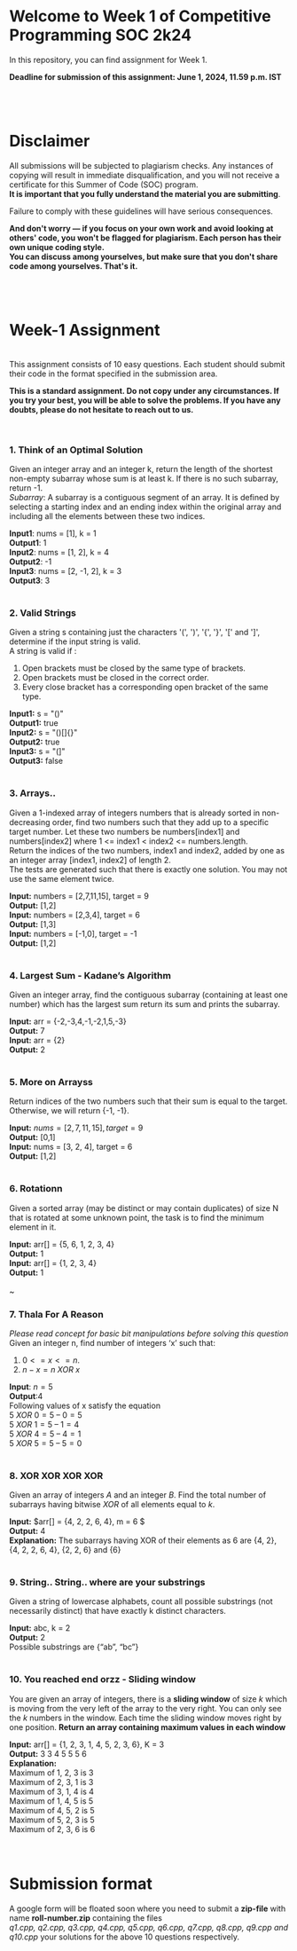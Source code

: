 # Welcome to Week 1 of Competitive Programming SOC 2k24

In this repository, you can find assignment for Week 1.

**Deadline for submission of this assignment: June 1, 2024, 11.59 p.m. IST**
<br><br><br><br>
# Disclaimer
All submissions will be subjected to plagiarism checks. Any instances of copying will result in immediate disqualification, and you will not receive a certificate for this Summer of Code (SOC) program. <br> **It is important that you fully understand the material you are submitting**.

Failure to comply with these guidelines will have serious consequences.

**And don't worry — if you focus on your own work and avoid looking at others' code, you won't be flagged for plagiarism. Each person has their own unique coding style.**<br>
**You can discuss among yourselves, but make sure that you don't share code among yourselves. That's it.**
<br><br><br><br>
# Week-1 Assignment
<br>
This assignment consists of 10 easy questions. Each student should submit their code in the format specified in the submission area.

**This is a standard assignment. Do not copy under any circumstances. If you try your best, you will be able to solve the problems. If you have any doubts, please do not hesitate to reach out to us.**

<br>

### 1. Think of an Optimal Solution
Given an integer array and an integer k, return the length of the shortest non-empty subarray whose sum is at least k. If there is no such subarray, return -1. <br>
*Subarray*: A subarray is a contiguous segment of an array. It is defined by selecting a starting index and an ending index within the original array and including all the elements between these two indices. <br>

**Input1**: nums = [1], k = 1 <br>
**Output1**: 1 <br>
**Input2**: nums = [1, 2], k = 4 <br>
**Output2**: -1 <br>
**Input3**: nums = [2, -1, 2], k = 3<br>
**Output3**: 3 <br>
<br>
### 2. Valid Strings
Given a string s containing just the characters '(', ')', '{', '}', '[' and ']', determine if the input string is valid.<br>
A string is valid if :<br>
1. Open brackets must be closed by the same type of brackets.
2. Open brackets must be closed in the correct order.
3. Every close bracket has a corresponding open bracket of the same type.


**Input1:** s = "()"<br>
**Output1:** true<br>
**Input2:** s = "()[]{}"<br>
**Output2:** true<br>
**Input3:** s = "(]"<br>
**Output3:** false<br>
<br>
### 3. Arrays..
Given a 1-indexed array of integers numbers that is already sorted in non-decreasing order, find two numbers such that they add up to a specific target number. Let these two numbers be numbers[index1] and numbers[index2] where 1 <= index1 < index2 <= numbers.length.<br>
Return the indices of the two numbers, index1 and index2, added by one as an integer array [index1, index2] of length 2.<br>
The tests are generated such that there is exactly one solution. You may not use the same element twice.<br>

**Input:** numbers = [2,7,11,15], target = 9 <br>
**Output:** [1,2]<br>
**Input:** numbers = [2,3,4], target = 6<br>
**Output:** [1,3]<br>
**Input:** numbers = [-1,0], target = -1 <br>
**Output:** [1,2] <br>
<br>
### 4. Largest Sum - Kadane’s Algorithm
Given an integer array, find the contiguous subarray (containing at least one number) which has the largest sum return its sum and prints the subarray.

**Input:** arr = {-2,-3,4,-1,-2,1,5,-3} <br>
**Output:** 7<br>
**Input:** arr = {2}<br>
**Output:** 2<br>
<br>
### 5. More on Arrayss
Return indices of the two numbers such that their sum is equal to the target. Otherwise, we will return {-1, -1}.

**Input:** $nums = [2,7,11,15], target = 9$<br>
**Output:** [0,1] <br>
**Input:** nums = [3, 2, 4], target = 6 <br>
**Output:** [1,2] <br>
<br>
### 6. Rotationn
Given a sorted array (may be distinct or may contain duplicates) of size N that is rotated at some unknown point, the task is to find the minimum element in it.

**Input:** arr[] = {5, 6, 1, 2, 3, 4} <br>
**Output:** 1<br>
**Input:** arr[] = {1, 2, 3, 4}<br>
**Output:** 1<br>
<br>~
### 7. Thala For A Reason
*Please read concept for basic bit manipulations before solving this question* <br>
Given an integer n, find number of integers ‘x’ such that:
1. $0<= x <= n.$
2. $n - x = n\  XOR\  x$

**Input**: $n=5$<br>
**Output**:4<br>
Following values of x satisfy the equation <br>
$5 \ XOR \ 0 = 5 \ – \ 0 = 5$ <br>
$5\  XOR\  1 = 5 \ – \ 1 = 4$ <br>
$5 \ XOR \ 4 = 5\  – \ 4 = 1$ <br>
$5 \ XOR \ 5 = 5\  – \ 5 = 0$ <br>
<br>
### 8. XOR XOR XOR XOR
Given an array of integers $A$ and an integer $B$. Find the total number of subarrays having bitwise $XOR$ of all elements equal to $k$.

**Input:** $arr[] = {4, 2, 2, 6, 4}, m = 6 $<br>
**Output:** $4$ <br>
**Explanation:** The subarrays having XOR of their elements as $6$ are {4, 2}, {4, 2, 2, 6, 4}, {2, 2, 6} and {6}<br>
<br>
### 9. String.. String.. where are your substrings
Given a string of lowercase alphabets, count all possible substrings (not necessarily distinct) that have exactly k distinct characters.

**Input:** abc, k = 2 <br>
**Output:** 2<br>
Possible substrings are {“ab”, “bc”}<br>
<br>
### 10. You reached end orzz - Sliding window
You are given an array of integers, there is a **sliding window** of size $k$ which is moving from the very left of the array to the very right. You can only see the $k$ numbers in the window. Each time the sliding window moves right by one position. **Return an array containing maximum values in each window**

**Input:** arr[] = {1, 2, 3, 1, 4, 5, 2, 3, 6}, K = 3  <br>
**Output:** 3 3 4 5 5 5 6 <br>
**Explanation:**<br>
Maximum of 1, 2, 3 is 3 <br>
Maximum of 2, 3, 1 is 3<br>
Maximum of 3, 1, 4 is 4<br>
Maximum of 1, 4, 5 is 5<br>
Maximum of 4, 5, 2 is 5 <br>
Maximum of 5, 2, 3 is 5<br>
Maximum of 2, 3, 6 is 6<br>
<br><br>
# Submission format
A google form will be floated soon where you need to submit a **zip-file** with name **roll-number.zip** containing the files <br>*q1.cpp, q2.cpp, q3.cpp, q4.cpp, q5.cpp, q6.cpp, q7.cpp, q8.cpp, q9.cpp and q10.cpp* your solutions for the above 10 questions respectively.<br>